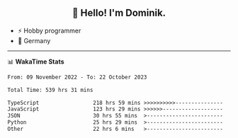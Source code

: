 <h2 align="center">👋 Hello! I'm Dominik.</h2>

- ⚡ Hobby programmer
- 📍 Germany

---
📊 **WakaTime Stats**
<!--START_SECTION:waka-->

```txt
From: 09 November 2022 - To: 22 October 2023

Total Time: 539 hrs 31 mins

TypeScript                 218 hrs 59 mins >>>>>>>>>>---------------   40.59 %
JavaScript                 123 hrs 29 mins >>>>>>-------------------   22.89 %
JSON                       30 hrs 55 mins  >------------------------   05.73 %
Python                     25 hrs 29 mins  >------------------------   04.72 %
Other                      22 hrs 6 mins   >------------------------   04.10 %
```

<!--END_SECTION:waka-->
